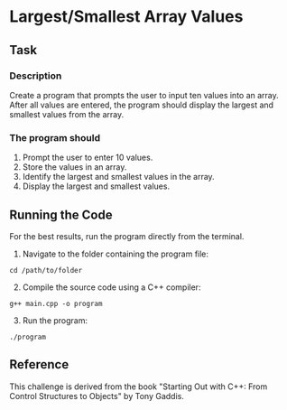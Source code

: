 # Largest/Smallest Array Values

## Task 

### Description
Create a program that prompts the user to input ten values into an array. After all values are entered, the program should display the largest and smallest values from the array.

### The program should
1. Prompt the user to enter 10 values.
2. Store the values in an array.
3. Identify the largest and smallest values in the array.
4. Display the largest and smallest values.

## Running the Code
For the best results, run the program directly from the terminal.

1. Navigate to the folder containing the program file:
```
cd /path/to/folder
```
2. Compile the source code using a C++ compiler:
```
g++ main.cpp -o program
```
3. Run the program:
```
./program
```

## Reference
This challenge is derived from the book "Starting Out with C++: From Control Structures to Objects" by Tony Gaddis.